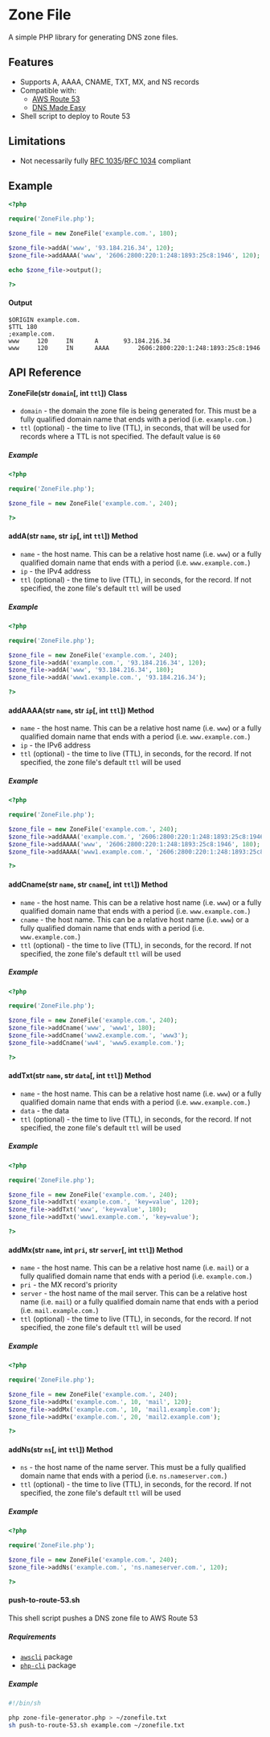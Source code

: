 # Zone File

A simple PHP library for generating DNS zone files.


## Features

- Supports A, AAAA, CNAME, TXT, MX, and NS records
- Compatible with:
	- [AWS Route 53](https://aws.amazon.com/route53/)
	- [DNS Made Easy](https://dnsmadeeasy.com/)
- Shell script to deploy to Route 53


## Limitations

- Not necessarily fully [RFC 1035](https://tools.ietf.org/html/rfc1035)/[RFC 1034](https://tools.ietf.org/html/rfc1034) compliant


## Example

```php
<?php

require('ZoneFile.php');

$zone_file = new ZoneFile('example.com.', 180);

$zone_file->addA('www', '93.184.216.34', 120);
$zone_file->addAAAA('www', '2606:2800:220:1:248:1893:25c8:1946', 120);

echo $zone_file->output();

?>
```

#### Output

```
$ORIGIN example.com.
$TTL 180
;example.com.
www		120		IN		A		93.184.216.34
www		120		IN		AAAA		2606:2800:220:1:248:1893:25c8:1946
```



## API Reference

#### ZoneFile(str `domain`[, int `ttl`]) Class
- `domain` - the domain the zone file is being generated for.  This must be a fully qualified domain name that ends with a period (i.e. `example.com.`)
- `ttl` (optional) - the time to live (TTL), in seconds, that will be used for records where a TTL is not specified.  The default value is `60`


##### Example
```php
<?php

require('ZoneFile.php');

$zone_file = new ZoneFile('example.com.', 240);

?>
```

#### addA(str `name`, str `ip`[, int `ttl`]) Method
- `name` - the host name.  This can be a relative host name (i.e. `www`) or a fully qualified domain name that ends with a period (i.e. `www.example.com.`)
- `ip` - the IPv4 address
- `ttl` (optional) - the time to live (TTL), in seconds, for the record.  If not specified, the zone file's default `ttl` will be used


##### Example
```php
<?php

require('ZoneFile.php');

$zone_file = new ZoneFile('example.com.', 240);
$zone_file->addA('example.com.', '93.184.216.34', 120);
$zone_file->addA('www', '93.184.216.34', 180);
$zone_file->addA('www1.example.com.', '93.184.216.34');

?>
```


#### addAAAA(str `name`, str `ip`[, int `ttl`]) Method
- `name` - the host name.  This can be a relative host name (i.e. `www`) or a fully qualified domain name that ends with a period (i.e. `www.example.com.`)
- `ip` - the IPv6 address
- `ttl` (optional) - the time to live (TTL), in seconds, for the record.  If not specified, the zone file's default `ttl` will be used


##### Example
```php
<?php

require('ZoneFile.php');

$zone_file = new ZoneFile('example.com.', 240);
$zone_file->addAAAA('example.com.', '2606:2800:220:1:248:1893:25c8:1946', 120);
$zone_file->addAAAA('www', '2606:2800:220:1:248:1893:25c8:1946', 180);
$zone_file->addAAAA('www1.example.com.', '2606:2800:220:1:248:1893:25c8:1946');

?>
```


#### addCname(str `name`, str `cname`[, int `ttl`]) Method
- `name` - the host name.  This can be a relative host name (i.e. `www`) or a fully qualified domain name that ends with a period (i.e. `www.example.com.`)
- `cname` - the host name.  This can be a relative host name (i.e. `www`) or a fully qualified domain name that ends with a period (i.e. `www.example.com.`)
- `ttl` (optional) - the time to live (TTL), in seconds, for the record.  If not specified, the zone file's default `ttl` will be used


##### Example
```php
<?php

require('ZoneFile.php');

$zone_file = new ZoneFile('example.com.', 240);
$zone_file->addCname('www', 'www1', 180);
$zone_file->addCname('www2.example.com.', 'www3');
$zone_file->addCname('ww4', 'www5.example.com.');

?>
```


#### addTxt(str `name`, str `data`[, int `ttl`]) Method
- `name` - the host name.  This can be a relative host name (i.e. `www`) or a fully qualified domain name that ends with a period (i.e. `www.example.com.`)
- `data` - the data
- `ttl` (optional) - the time to live (TTL), in seconds, for the record.  If not specified, the zone file's default `ttl` will be used


##### Example
```php
<?php

require('ZoneFile.php');

$zone_file = new ZoneFile('example.com.', 240);
$zone_file->addTxt('example.com.', 'key=value', 120);
$zone_file->addTxt('www', 'key=value', 180);
$zone_file->addTxt('www1.example.com.', 'key=value');

?>
```


#### addMx(str `name`, int `pri`, str `server`[, int `ttl`]) Method
- `name` - the host name.  This can be a relative host name (i.e. `mail`) or a fully qualified domain name that ends with a period (i.e. `example.com.`)
- `pri` - the MX record's priority
- `server` - the host name of the mail server.  This can be a relative host name (i.e. `mail`) or a fully qualified domain name that ends with a period (i.e. `mail.example.com.`)
- `ttl` (optional) - the time to live (TTL), in seconds, for the record.  If not specified, the zone file's default `ttl` will be used


##### Example
```php
<?php

require('ZoneFile.php');

$zone_file = new ZoneFile('example.com.', 240);
$zone_file->addMx('example.com.', 10, 'mail', 120);
$zone_file->addMx('example.com.', 10, 'mail1.example.com');
$zone_file->addMx('example.com.', 20, 'mail2.example.com');

?>
```


#### addNs(str `ns`[, int `ttl`]) Method
- `ns` - the host name of the name server.  This must be a fully qualified domain name that ends with a period (i.e. `ns.nameserver.com.`)
- `ttl` (optional) - the time to live (TTL), in seconds, for the record.  If not specified, the zone file's default `ttl` will be used


##### Example
```php
<?php

require('ZoneFile.php');

$zone_file = new ZoneFile('example.com.', 240);
$zone_file->addNs('example.com.', 'ns.nameserver.com.', 120);

?>
```


#### push-to-route-53.sh

This shell script pushes a DNS zone file to AWS Route 53

##### Requirements
- [`awscli`](https://aws.amazon.com/cli/) package
- [`php-cli`](https://www.php.net/manual/en/features.commandline.php) package

##### Example

```sh
#!/bin/sh

php zone-file-generator.php > ~/zonefile.txt
sh push-to-route-53.sh example.com ~/zonefile.txt
```